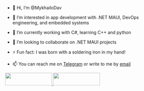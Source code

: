 - 👋 Hi, I’m @MykhailoDav
- 👀 I’m interested in app development with .NET MAUI, DevOps engineering, and embedded systems
- 🌱 I’m currently working with C#, learning C++ and python
- 💞️ I’m looking to collaborate on .NET MAUI projects
- ⚡ Fun fact: I was born with a soldering iron in my hand!

- 📫 You can reach me on [Telegram](https://t.me/myhailo_dav) or write to me by [email](davudenko.mukhailo@gmail.com)
<div>
<a href="https://www.linkedin.com/in/mykhailo-davydenko-130423320/">
<img src="https://github.com/MykhailoDav/MykhailoDav/tree/main/Images/LinkedIn.png" height="40" width="150">
</a>
<a href="davudenko.mukhailo@gmail.com">
<img src="https://github.com/MykhailoDav/MykhailoDav/tree/main/Images/Gmail.logo.png" height="40" width="150">
</a>
</div>
<!---
MykhailoDav/MykhailoDav is a ✨ special ✨ repository because its `README.md` (this file) appears on your GitHub profile.
You can click the Preview link to take a look at your changes.
--->
